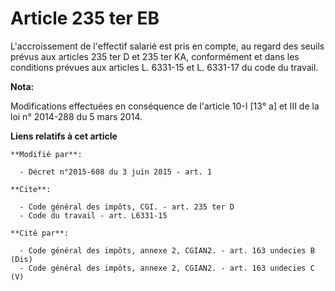 # Article 235 ter EB

L'accroissement de l'effectif salarié est pris en compte, au regard des seuils prévus aux articles 235 ter D et 235 ter KA,
conformément et dans les conditions prévues aux articles L. 6331-15 et L. 6331-17  du code du travail.

**Nota:**

Modifications effectuées en conséquence de l'article 10-I [13° a] et III de la loi n° 2014-288 du 5 mars 2014.

**Liens relatifs à cet article**

	**Modifié par**:

	  - Décret n°2015-608 du 3 juin 2015 - art. 1

	**Cite**:

	  - Code général des impôts, CGI. - art. 235 ter D
	  - Code du travail - art. L6331-15

	**Cité par**:

	  - Code général des impôts, annexe 2, CGIAN2. - art. 163 undecies B (Dis)
	  - Code général des impôts, annexe 2, CGIAN2. - art. 163 undecies C (V)
